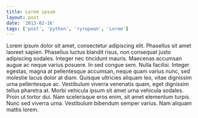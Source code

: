 ```yaml
---
title: Lorem ipsum
layout: post
date: '2013-02-16'
tags: ['post', 'python', 'туториал', 'Lorem']
---
```


Lorem ipsum dolor sit amet, consectetur adipiscing elit.
Phasellus sit amet laoreet sapien. Phasellus luctus blandit
risus, non consequat justo adipiscing sodales. Integer nec
tincidunt mauris. Maecenas accumsan augue ac neque varius
posuere. In sed congue sem. Nulla facilisi. Integer egestas,
magna at pellentesque accumsan, neque quam varius nunc, sed
molestie lacus dolor at diam. Quisque ultricies aliquam leo,
vitae dignissim urna pellentesque ac. Vestibulum viverra
venenatis quam, eget dignissim tellus pharetra at. Morbi
vehicula ipsum sit amet urna vehicula sodales. Proin ut
tortor dui. Nam scelerisque eros enim, sit amet elementum
turpis. Nunc sed viverra urna. Vestibulum bibendum semper
varius. Nam aliquam mattis lorem.
